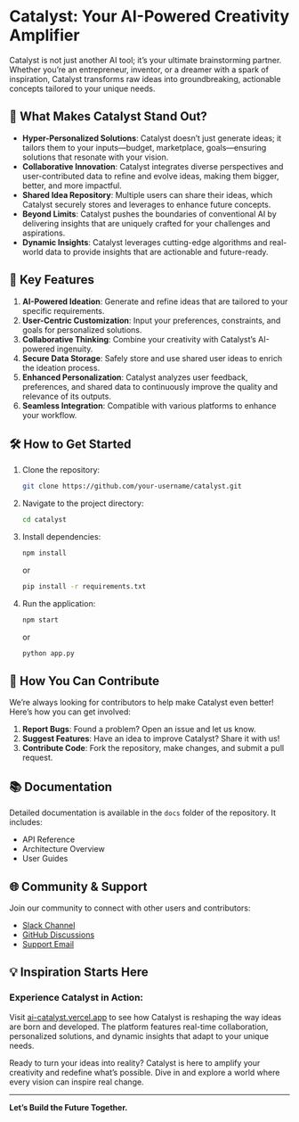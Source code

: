 # Catalyst: Your AI-Powered Creativity Amplifier

Catalyst is not just another AI tool; it’s your ultimate brainstorming partner. Whether you’re an entrepreneur, inventor, or a dreamer with a spark of inspiration, Catalyst transforms raw ideas into groundbreaking, actionable concepts tailored to your unique needs.

## 🚀 What Makes Catalyst Stand Out?

- **Hyper-Personalized Solutions**: Catalyst doesn’t just generate ideas; it tailors them to your inputs—budget, marketplace, goals—ensuring solutions that resonate with your vision.
- **Collaborative Innovation**: Catalyst integrates diverse perspectives and user-contributed data to refine and evolve ideas, making them bigger, better, and more impactful.
- **Shared Idea Repository**: Multiple users can share their ideas, which Catalyst securely stores and leverages to enhance future concepts.
- **Beyond Limits**: Catalyst pushes the boundaries of conventional AI by delivering insights that are uniquely crafted for your challenges and aspirations.
- **Dynamic Insights**: Catalyst leverages cutting-edge algorithms and real-world data to provide insights that are actionable and future-ready.

## 🌟 Key Features

1. **AI-Powered Ideation**: Generate and refine ideas that are tailored to your specific requirements.
2. **User-Centric Customization**: Input your preferences, constraints, and goals for personalized solutions.
3. **Collaborative Thinking**: Combine your creativity with Catalyst’s AI-powered ingenuity.
4. **Secure Data Storage**: Safely store and use shared user ideas to enrich the ideation process.
5. **Enhanced Personalization**: Catalyst analyzes user feedback, preferences, and shared data to continuously improve the quality and relevance of its outputs.
6. **Seamless Integration**: Compatible with various platforms to enhance your workflow.

## 🛠️ How to Get Started

1. Clone the repository:
   ```bash
   git clone https://github.com/your-username/catalyst.git
   ```
2. Navigate to the project directory:
   ```bash
   cd catalyst
   ```
3. Install dependencies:
   ```bash
   npm install
   ```
   or
   ```bash
   pip install -r requirements.txt
   ```
4. Run the application:
   ```bash
   npm start
   ```
   or
   ```bash
   python app.py
   ```

## 🤝 How You Can Contribute

We’re always looking for contributors to help make Catalyst even better! Here’s how you can get involved:

1. **Report Bugs**: Found a problem? Open an issue and let us know.
2. **Suggest Features**: Have an idea to improve Catalyst? Share it with us!
3. **Contribute Code**: Fork the repository, make changes, and submit a pull request.

## 📚 Documentation

Detailed documentation is available in the `docs` folder of the repository. It includes:
- API Reference
- Architecture Overview
- User Guides

## 🌐 Community & Support

Join our community to connect with other users and contributors:
- [Slack Channel](#)
- [GitHub Discussions](#)
- [Support Email](mailto:support@catalyst.ai)

## 💡 Inspiration Starts Here

### Experience Catalyst in Action:
Visit [ai-catalyst.vercel.app](https://ai-catalyst.vercel.app) to see how Catalyst is reshaping the way ideas are born and developed. The platform features real-time collaboration, personalized solutions, and dynamic insights that adapt to your unique needs.

Ready to turn your ideas into reality? Catalyst is here to amplify your creativity and redefine what’s possible. Dive in and explore a world where every vision can inspire real change.

---

**Let’s Build the Future Together.**
